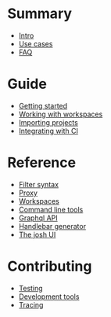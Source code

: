 # Summary

- [Intro](./intro.md)
- [Use cases](./usecases.md)
- [FAQ](./faq.md)
# Guide
- [Getting started](./guide/gettingstarted.md)
- [Working with workspaces](./guide/workspaces.md)
- [Importing projects](./guide/importing.md)
- [Integrating with CI]()
# Reference
- [Filter syntax](./reference/filters.md)
- [Proxy](./reference/proxy.md)
- [Workspaces](./reference/workspace.md)
- [Command line tools](./reference/cli.md)
- [Graphql API](./reference/graphql.md)
- [Handlebar generator]()
- [The josh UI]()
# Contributing
- [Testing](./contributing/testing.md)
- [Development tools](./contributing/dev-tools.md)
- [Tracing]()
